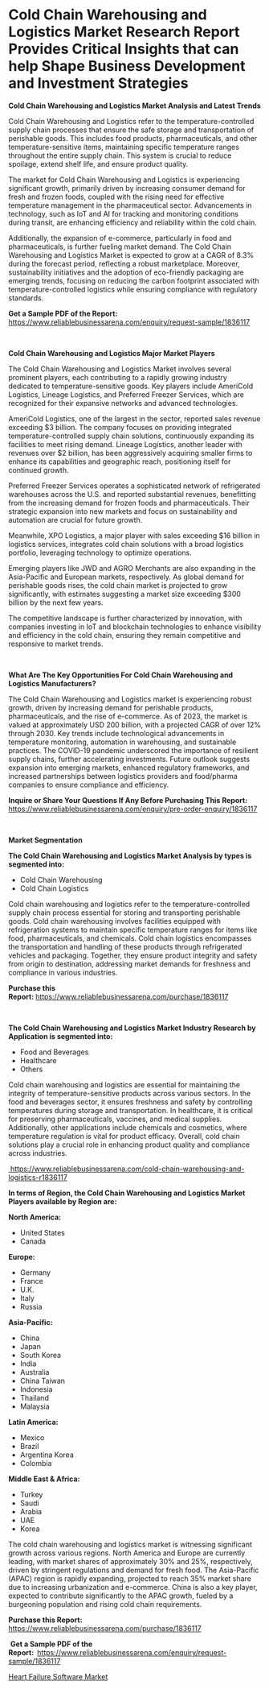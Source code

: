 <p><h1>Cold Chain Warehousing and Logistics Market Research Report Provides Critical Insights that can help Shape Business Development and Investment Strategies</h1></p><p><strong>Cold Chain Warehousing and Logistics Market Analysis and Latest Trends</strong></p>
<p><p>Cold Chain Warehousing and Logistics refer to the temperature-controlled supply chain processes that ensure the safe storage and transportation of perishable goods. This includes food products, pharmaceuticals, and other temperature-sensitive items, maintaining specific temperature ranges throughout the entire supply chain. This system is crucial to reduce spoilage, extend shelf life, and ensure product quality.</p><p>The market for Cold Chain Warehousing and Logistics is experiencing significant growth, primarily driven by increasing consumer demand for fresh and frozen foods, coupled with the rising need for effective temperature management in the pharmaceutical sector. Advancements in technology, such as IoT and AI for tracking and monitoring conditions during transit, are enhancing efficiency and reliability within the cold chain.</p><p>Additionally, the expansion of e-commerce, particularly in food and pharmaceuticals, is further fueling market demand. The Cold Chain Warehousing and Logistics Market is expected to grow at a CAGR of 8.3% during the forecast period, reflecting a robust marketplace. Moreover, sustainability initiatives and the adoption of eco-friendly packaging are emerging trends, focusing on reducing the carbon footprint associated with temperature-controlled logistics while ensuring compliance with regulatory standards.</p></p>
<p><strong>Get a Sample PDF of the Report:&nbsp;</strong> <a href="https://www.reliablebusinessarena.com/enquiry/request-sample/1836117?utm_campaign=1420&utm_medium=2&utm_source=Github&utm_content=ia&utm_term=31122024&utm_id=cold-chain-warehousing-and-logistics">https://www.reliablebusinessarena.com/enquiry/request-sample/1836117</a></p>
<p>&nbsp;</p>
<p><strong>Cold Chain Warehousing and Logistics Major Market Players</strong></p>
<p><p>The Cold Chain Warehousing and Logistics Market involves several prominent players, each contributing to a rapidly growing industry dedicated to temperature-sensitive goods. Key players include AmeriCold Logistics, Lineage Logistics, and Preferred Freezer Services, which are recognized for their expansive networks and advanced technologies.</p><p>AmeriCold Logistics, one of the largest in the sector, reported sales revenue exceeding $3 billion. The company focuses on providing integrated temperature-controlled supply chain solutions, continuously expanding its facilities to meet rising demand. Lineage Logistics, another leader with revenues over $2 billion, has been aggressively acquiring smaller firms to enhance its capabilities and geographic reach, positioning itself for continued growth.</p><p>Preferred Freezer Services operates a sophisticated network of refrigerated warehouses across the U.S. and reported substantial revenues, benefitting from the increasing demand for frozen foods and pharmaceuticals. Their strategic expansion into new markets and focus on sustainability and automation are crucial for future growth.</p><p>Meanwhile, XPO Logistics, a major player with sales exceeding $16 billion in logistics services, integrates cold chain solutions with a broad logistics portfolio, leveraging technology to optimize operations.</p><p>Emerging players like JWD and AGRO Merchants are also expanding in the Asia-Pacific and European markets, respectively. As global demand for perishable goods rises, the cold chain market is projected to grow significantly, with estimates suggesting a market size exceeding $300 billion by the next few years.</p><p>The competitive landscape is further characterized by innovation, with companies investing in IoT and blockchain technologies to enhance visibility and efficiency in the cold chain, ensuring they remain competitive and responsive to market trends.</p></p>
<p>&nbsp;</p>
<p><strong>What Are The Key Opportunities For Cold Chain Warehousing and Logistics Manufacturers?</strong></p>
<p><p>The Cold Chain Warehousing and Logistics market is experiencing robust growth, driven by increasing demand for perishable products, pharmaceuticals, and the rise of e-commerce. As of 2023, the market is valued at approximately USD 200 billion, with a projected CAGR of over 12% through 2030. Key trends include technological advancements in temperature monitoring, automation in warehousing, and sustainable practices. The COVID-19 pandemic underscored the importance of resilient supply chains, further accelerating investments. Future outlook suggests expansion into emerging markets, enhanced regulatory frameworks, and increased partnerships between logistics providers and food/pharma companies to ensure compliance and efficiency.</p></p>
<p><strong>Inquire or Share Your Questions If Any Before Purchasing This Report:</strong> <a href="https://www.reliablebusinessarena.com/enquiry/pre-order-enquiry/1836117?utm_campaign=1420&utm_medium=2&utm_source=Github&utm_content=ia&utm_term=31122024&utm_id=cold-chain-warehousing-and-logistics">https://www.reliablebusinessarena.com/enquiry/pre-order-enquiry/1836117</a></p>
<p>&nbsp;</p>
<p><strong>Market Segmentation</strong></p>
<p><strong>The Cold Chain Warehousing and Logistics Market Analysis by types is segmented into:</strong></p>
<p><ul><li>Cold Chain Warehousing</li><li>Cold Chain Logistics</li></ul></p>
<p><p>Cold chain warehousing and logistics refer to the temperature-controlled supply chain process essential for storing and transporting perishable goods. Cold chain warehousing involves facilities equipped with refrigeration systems to maintain specific temperature ranges for items like food, pharmaceuticals, and chemicals. Cold chain logistics encompasses the transportation and handling of these products through refrigerated vehicles and packaging. Together, they ensure product integrity and safety from origin to destination, addressing market demands for freshness and compliance in various industries.</p></p>
<p><strong>Purchase this Report:&nbsp;</strong><a href="https://www.reliablebusinessarena.com/purchase/1836117?utm_campaign=1420&utm_medium=2&utm_source=Github&utm_content=ia&utm_term=31122024&utm_id=cold-chain-warehousing-and-logistics">https://www.reliablebusinessarena.com/purchase/1836117</a></p>
<p>&nbsp;</p>
<p><strong>The Cold Chain Warehousing and Logistics Market Industry Research by Application is segmented into:</strong></p>
<p><ul><li>Food and Beverages</li><li>Healthcare</li><li>Others</li></ul></p>
<p><p>Cold chain warehousing and logistics are essential for maintaining the integrity of temperature-sensitive products across various sectors. In the food and beverages sector, it ensures freshness and safety by controlling temperatures during storage and transportation. In healthcare, it is critical for preserving pharmaceuticals, vaccines, and medical supplies. Additionally, other applications include chemicals and cosmetics, where temperature regulation is vital for product efficacy. Overall, cold chain solutions play a crucial role in enhancing product quality and compliance across industries.</p></p>
<p><a href="https://www.reliablebusinessarena.com/cold-chain-warehousing-and-logistics-r1836117?utm_campaign=1420&utm_medium=2&utm_source=Github&utm_content=ia&utm_term=31122024&utm_id=cold-chain-warehousing-and-logistics">&nbsp;https://www.reliablebusinessarena.com/cold-chain-warehousing-and-logistics-r1836117</a></p>
<p><strong>In terms of Region, the Cold Chain Warehousing and Logistics Market Players available by Region are:</strong></p>
<p>
    <p> <strong> North America: </strong>
        <ul>
            <li>United States</li>
            <li>Canada</li>
        </ul>
        </p> 
    <p> <strong> Europe: </strong>
        <ul>
            <li>Germany</li>
            <li>France</li>
            <li>U.K.</li>
            <li>Italy</li>
            <li>Russia</li>
        </ul>
        </p> 
    <p> <strong> Asia-Pacific: </strong>
        <ul>
            <li>China</li>
            <li>Japan</li>
            <li>South Korea</li>
            <li>India</li>
            <li>Australia</li>
            <li>China Taiwan</li>
            <li>Indonesia</li>
            <li>Thailand</li>
            <li>Malaysia</li>
        </ul>
        </p> 
    <p> <strong> Latin America: </strong>
        <ul>
            <li>Mexico</li>
            <li>Brazil</li>
            <li>Argentina Korea</li>
            <li>Colombia</li>
        </ul>
        </p> 
    <p> <strong> Middle East & Africa: </strong>
        <ul>
            <li>Turkey</li>
            <li>Saudi</li>
            <li>Arabia</li>
            <li>UAE</li>
            <li>Korea</li>
        </ul>
    </p>
    </p>
<p><p>The cold chain warehousing and logistics market is witnessing significant growth across various regions. North America and Europe are currently leading, with market shares of approximately 30% and 25%, respectively, driven by stringent regulations and demand for fresh food. The Asia-Pacific (APAC) region is rapidly expanding, projected to reach 35% market share due to increasing urbanization and e-commerce. China is also a key player, expected to contribute significantly to the APAC growth, fueled by a burgeoning population and rising cold chain requirements.</p></p>
<p><strong>Purchase this Report: </strong><a href="https://www.reliablebusinessarena.com/purchase/1836117?utm_campaign=1420&utm_medium=2&utm_source=Github&utm_content=ia&utm_term=31122024&utm_id=cold-chain-warehousing-and-logistics">https://www.reliablebusinessarena.com/purchase/1836117</a></p>
<p>&nbsp;<strong>Get a Sample PDF of the Report:&nbsp;&nbsp;</strong><a href="https://www.reliablebusinessarena.com/enquiry/request-sample/1836117?utm_campaign=1420&utm_medium=2&utm_source=Github&utm_content=ia&utm_term=31122024&utm_id=cold-chain-warehousing-and-logistics">https://www.reliablebusinessarena.com/enquiry/request-sample/1836117</a></p>
<p><strong></strong></p>
<p><p><a href="https://github.com/willjis/Market-Research-Report-List-1/blob/main/heart-failure-software-market.md?utm_campaign=1420&utm_medium=2&utm_source=Github&utm_content=ia&utm_term=31122024&utm_id=cold-chain-warehousing-and-logistics">Heart Failure Software Market</a></p></p>